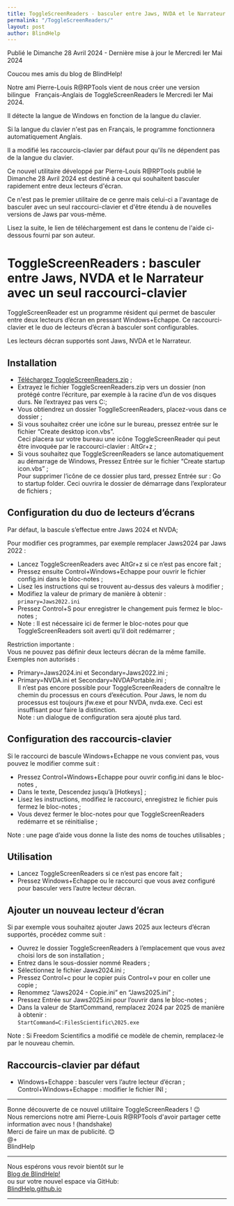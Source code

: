 ```yaml
---
title: ToggleScreenReaders - basculer entre Jaws, NVDA et le Narrateur avec un seul raccourci-clavier par Pierre-Louis R@RPTools
permalink: "/ToggleScreenReaders/"
layout: post
author: BlindHelp
---
```


<footer>Publié le Dimanche 28 Avril 2024 - Dernière mise à jour le Mercredi Ier Mai 2024</footer>

Coucou mes amis du blog de BlindHelp!    

Notre ami Pierre-Louis R@RPTools vient de nous créer une version bilingue   Français-Anglais de ToggleScreenReaders le Mercredi Ier Mai 2024.

Il détecte la langue de Windows en fonction de la langue du clavier.

Si la langue du clavier n'est pas en Français, le programme fonctionnera automatiquement Anglais.

Il a modifié les raccourcis-clavier par défaut pour qu'ils ne dépendent pas de la langue du clavier.

Ce nouvel utilitaire développé par Pierre-Louis R@RPTools publié le Dimanche 28 Avril 2024 est destiné à ceux qui souhaitent basculer rapidement entre deux lecteurs d'écran.

Ce n'est pas le premier utilitaire de ce genre mais celui-ci a l'avantage de basculer avec un seul raccourci-clavier et d'être étendu à de nouvelles versions de Jaws par vous-même.

Lisez la suite, le lien de téléchargement est dans le contenu de l'aide ci-dessous fourni par son auteur.

# ToggleScreenReaders : basculer entre Jaws, NVDA et le Narrateur avec un seul raccourci-clavier

ToggleScreenReader est un programme résident qui permet de basculer entre deux lecteurs d’écran en pressant Windows+Echappe. Ce raccourci-clavier et le duo de lecteurs d’écran à basculer sont configurables.

Les lecteurs décran supportés sont Jaws, NVDA et le Narrateur.

## Installation

* [Téléchargez ToggleScreenReaders.zip](https://rptools.org/?p=9550) ;
* Extrayez le fichier ToggleScreenReaders.zip vers un dossier (non protégé contre l’écriture, par exemple à la racine d’un de vos disques durs. Ne l’extrayez pas vers C:;
* Vous obtiendrez un dossier TogglleScreenReaders, placez-vous dans ce dossier ;
* Si vous souhaitez créer une icône sur le bureau, pressez entrée sur le fichier “Create desktop icon.vbs”.    
Ceci placera sur votre bureau une icône ToggleScreenReader qui peut être invoquée par le raccourci-clavier : AltGr+z ;    
* Si vous souhaitez que ToggleScreenReaders se lance automatiquement au démarrage de Windows, Pressez Entrée sur le fichier “Create startup icon.vbs” ;    
Pour supprimer l’icône de ce dossier plus tard, pressez Entrée sur : Go to startup folder. Ceci ouvrira le dossier de démarrage dans l’explorateur de fichiers ;    

## Configuration du duo de lecteurs d’écrans

Par défaut, la bascule s’effectue entre Jaws 2024 et NVDA;

Pour modifier ces programmes, par exemple remplacer Jaws2024 par Jaws 2022 :

* Lancez ToggleScreenReaders avec AltGr+z si ce n’est pas encore fait ;
* Pressez ensuite Control+Windows+Echappe pour ouvrir le fichier config.ini dans le bloc-notes ;
* Lisez les instructions qui se trouvent au-dessus des valeurs à modifier ;
* Modifiez la valeur de primary de manière à obtenir :    
`primary=Jaws2022.ini`    
* Pressez Control+S pour enregistrer le changement puis fermez le bloc-notes ;
* Note : Il est nécessaire ici de fermer le bloc-notes pour que ToggleScreenReaders soit averti qu’il doit redémarrer ;   
 
Restriction importante :    
Vous ne pouvez pas définir deux lecteurs décran de la même famille. Exemples non autorisés :    
* Primary=Jaws2024.ini et Secondary=Jaws2022.ini ;
* Primary=NVDA.ini et Secondary=NVDAPortable.ini ;    
Il n’est pas encore possible pour ToggleScreenReaders de connaître le chemin du processus en cours d’exécution. Pour Jaws, le nom du processus est toujours jfw.exe et pour NVDA, nvda.exe. Ceci est insuffisant pour faire la distinction.    
Note : un dialogue de configuration sera ajouté plus tard.    

## Configuration des raccourcis-clavier

Si le raccourci de bascule Windows+Echappe ne vous convient pas, vous pouvez le modifier comme suit :    
* Pressez Control+Windows+Echappe pour ouvrir config.ini dans le bloc-notes ,
* Dans le texte, Descendez jusqu’à [Hotkeys] ;
* Lisez les instructions, modifiez le raccourci, enregistrez le fichier puis fermez le bloc-notes ;
* Vous devez fermer le bloc-notes pour que ToggleScreenReaders redémarre et se réinitialise ;

Note : une page d’aide vous donne la liste des noms de touches utilisables ;

## Utilisation

* Lancez ToggleScreenReaders si ce n’est pas encore fait ;
* Pressez Windows+Echappe ou le raccourci que vous avez configuré pour basculer vers l’autre lecteur décran.

## Ajouter un nouveau lecteur d’écran

Si par exemple vous souhaitez ajouter Jaws 2025 aux lecteurs d’écran supportés, procédez comme suit :    
* Ouvrez le dossier ToggleScreenReaders à l’emplacement que vous avez choisi lors de son installation ;
* Entrez dans le sous-dossier nommé Readers ;
* Sélectionnez le fichier Jaws2024.ini ;
* Pressez Control+c pour le copier puis Control+v pour en coller une copie ;
* Renommez “Jaws2024 - Copie.ini” en “Jaws2025.ini” ;
* Pressez Entrée sur Jaws2025.ini pour l’ouvrir dans le bloc-notes ;
* Dans la valeur de StartCommand, remplacez 2024 par 2025 de manière à obtenir :    
`StartCommand=C:FilesScientific\2025.exe`    

Note : Si Freedom Scientifics a modifié ce modèle de chemin, remplacez-le par le nouveau chemin.

## Raccourcis-clavier par défaut

* Windows+Echappe : basculer vers l’autre lecteur d’écran ; Control+Windows+Echappe : modifier le fichier INI ;

---

Bonne découverte  de ce nouvel utilitaire ToggleScreenReaders ! 😉    
Nous remercions notre ami Pierre-Louis R@RPTools d'avoir partager cette information avec nous ! (handshake)    
Merci de faire un max de publicité. 😊    
@+    
BlindHelp    

---

Nous espérons vous revoir bientôt sur le      
[Blog de BlindHelp!](http://blindhelp.blogspot.fr/)                    
ou sur  votre nouvel espace via GitHub:                     
[BlindHelp.github.io](https://blindhelp.github.io)                    

---
